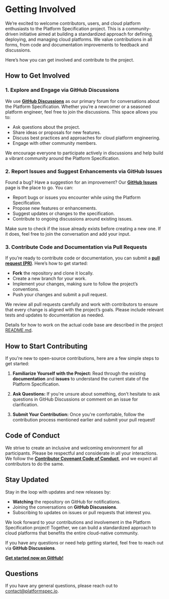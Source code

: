 # Getting Involved

We’re excited to welcome contributors, users, and cloud platform enthusiasts to the Platform Specification project. This is a community-driven initiative aimed at building a standardized approach for defining, deploying, and managing cloud platforms. We value contributions in all forms, from code and documentation improvements to feedback and discussions.

Here’s how you can get involved and contribute to the project.


## How to Get Involved

### 1. **Explore and Engage via GitHub Discussions**

We use **[GitHub Discussions](https://github.com/platformspec/site/discussions)** as our primary forum for conversations about the Platform Specification. Whether you’re a newcomer or a seasoned platform engineer, feel free to join the discussions. This space allows you to:

- Ask questions about the project.
- Share ideas or proposals for new features.
- Discuss best practices and approaches for cloud platform engineering.
- Engage with other community members.

We encourage everyone to participate actively in discussions and help build a vibrant community around the Platform Specification.

### 2. **Report Issues and Suggest Enhancements via GitHub Issues**

Found a bug? Have a suggestion for an improvement? Our **[GitHub Issues](https://github.com/platformspec/site/issues)** page is the place to go. You can:

- Report bugs or issues you encounter while using the Platform Specification.
- Propose new features or enhancements.
- Suggest updates or changes to the specification.
- Contribute to ongoing discussions around existing issues.

Make sure to check if the issue already exists before creating a new one. If it does, feel free to join the conversation and add your input.

### 3. **Contribute Code and Documentation via Pull Requests**

If you’re ready to contribute code or documentation, you can submit a **[pull request (PR)](https://github.com/platformspec/site/pulls)**. Here’s how to get started:

- **Fork** the repository and clone it locally.
- Create a new branch for your work.
- Implement your changes, making sure to follow the project’s conventions.
- Push your changes and submit a pull request.

We review all pull requests carefully and work with contributors to ensure that every change is aligned with the project’s goals. Please include relevant tests and updates to documentation as needed.

Details for how to work on the actual code base are described in the project [README.md](https://github.com/platformspec/site/blob/main/README.md).


## How to Start Contributing

If you're new to open-source contributions, here are a few simple steps to get started:

1. **Familiarize Yourself with the Project:**
   Read through the existing **documentation** and **issues** to understand the current state of the Platform Specification.

2. **Ask Questions:**
   If you're unsure about something, don’t hesitate to ask questions in GitHub Discussions or comment on an issue for clarification.

3. **Submit Your Contribution:**
   Once you're comfortable, follow the contribution process mentioned earlier and submit your pull request!


## Code of Conduct

We strive to create an inclusive and welcoming environment for all participants. Please be respectful and considerate in all your interactions. We follow the **[Contributor Covenant Code of Conduct](https://github.com/platformspec/site/blob/main/CODE_OF_CONDUCT.md)**, and we expect all contributors to do the same.


## Stay Updated

Stay in the loop with updates and new releases by:

- **Watching** the repository on GitHub for notifications.
- Joining the conversations on **GitHub Discussions**.
- Subscribing to updates on issues or pull requests that interest you.


We look forward to your contributions and involvement in the Platform Specification project! Together, we can build a standardized approach to cloud platforms that benefits the entire cloud-native community.

If you have any questions or need help getting started, feel free to reach out via **GitHub Discussions**.

**[Get started now on GitHub!](https://github.com/platformspec/site)**

## Questions
If you have any general questions, please reach out to <a href="mailto:contact@platformspec.io">contact@platformspec.io</a>.
